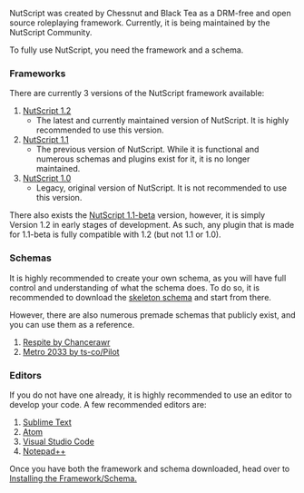 NutScript was created by Chessnut and Black Tea as a DRM-free and open source roleplaying framework. Currently, it is being maintained by the NutScript Community.

To fully use NutScript, you need the framework and a schema.

### Frameworks

There are currently 3 versions of the NutScript framework available:

1. [NutScript 1.2](https://github.com/NutScript/NutScript)
    - The latest and currently maintained version of NutScript. It is highly recommended to use this version.
2. [NutScript 1.1](https://github.com/rebel1324/NutScript)
    - The previous version of NutScript. While it is functional and numerous schemas and plugins exist for it, it is no longer maintained.
3. [NutScript 1.0](https://github.com/Chessnut/NutScript/tree/1.0)
    - Legacy, original version of NutScript. It is not recommended to use this version.

There also exists the [NutScript 1.1-beta](https://github.com/rebel1324/NutScript/tree/1.1-beta) version, however, it is simply Version 1.2 in early stages of development. As such, any plugin that is made for 1.1-beta is fully compatible with 1.2 (but not 1.1 or 1.0).

### Schemas

It is highly recommended to create your own schema, as you will have full control and understanding of what the schema does. To do so, it is recommended to download the [skeleton schema](https://github.com/NutScript/skeleton-schema) and start from there.

However, there are also numerous premade schemas that publicly exist, and you can use them as a reference.

1. [Respite by Chancerawr](https://github.com/Chancerawr/respite)
2. [Metro 2033 by ts-co/Pilot](https://github.com/ts-co/Metro-2033)

### Editors

If you do not have one already, it is highly recommended to use an editor to develop your code. A few recommended editors are:

1. [Sublime Text](https://www.sublimetext.com/)
2. [Atom](https://atom.io/)
3. [Visual Studio Code](https://code.visualstudio.com/)
4. [Notepad++](https://notepad-plus-plus.org/)

Once you have both the framework and schema downloaded, head over to [Installing the Framework/Schema.](installation/Installing_the_Framework_and_Schema.md)
